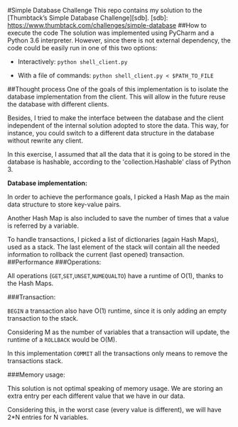 #Simple Database Challenge
This repo contains my solution to the [Thumbtack’s Simple Database Challenge][sdb].
[sdb]: https://www.thumbtack.com/challenges/simple-database
##How to execute the code
The solution was implemented using PyCharm and a Python 3.6 interpreter. However, since there is not external dependency, the code could be easily run in one of this two options:

* Interactively:
```python shell_client.py```

* With a file of commands:
```python shell_client.py < $PATH_TO_FILE```

##Thought process
One of the goals of this implementation is to isolate the database implementation from the client. This will allow in the future reuse the database with different clients.

Besides, I tried to make the interface between the database and the client independent of the internal solution adopted to store the data. This way, for instance, you could switch to a different data structure in the database without rewrite any client.

In this exercise, I assumed that all the data that it is going to be stored in the database is hashable, according to the 'collection.Hashable' class of Python 3.

**Database implementation:**

In order to achieve the performance goals, I picked a Hash Map as the main data structure to store key-value pairs.

Another Hash Map is also included to save the number of times that a value is referred by a variable.

To handle transactions, I picked a list of dictionaries (again Hash Maps), used as a stack. The last element of the stack will contain all the needed information to rollback the current (last opened) transaction.
##Performance
###Operations:

All operations (```GET```,```SET```,```UNSET```,```NUMEQUALTO```) have a runtime of O(1), thanks to the Hash Maps.

###Transaction:

```BEGIN``` a transaction also have O(1) runtime, since it is only adding an empty transaction to the stack.

Considering M as the number of variables that a transaction will update, the runtime of a ```ROLLBACK``` would be O(M).

In this implementation ```COMMIT``` all the transactions only means to remove the transactions stack.

###Memory usage:

This solution is not optimal speaking of memory usage. We are storing an extra entry per each different value that we have in our data. 

Considering this, in the worst case (every value is different), we will have 2*N entries for N variables.

